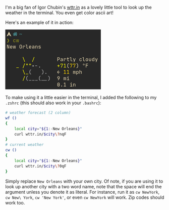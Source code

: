 I'm a big fan of Igor Chubin's [wttr.in](https://wttr.in/) as a lovely little tool to look up the weather in the terminal. You even get color ascii art!

Here's an example of it in action:

![current weather](/assets/images/wttr.png)

To make using it a little easier in the terminal, I added the following to my `.zshrc` (this should also work in your `.bashrc`):
<!--more-->
```bash
# weather forecast (2 column)
wf ()
{
    local city="${1:-New Orleans}"
    curl wttr.in/$city\?nqF
}
# current weather
cw ()
{
    local city="${1:-New Orleans}"
    curl wttr.in/$city\?0qF
}
```

Simply replace `New Orleans` with your own city. Of note, if you are using it to look up another city with a two word name, note that the space will end the argument unless you denote it as literal. For instance, run it as `cw NewYork`, `cw New\ York`, `cw 'New York'`, or even `cw NewYork` will work. Zip codes should work too.
